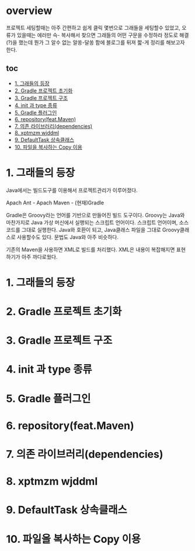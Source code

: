 # overview
프로젝트 세팅할때는 아주 간편하고 쉽게 클릭 몇번으로 그래들을 세팅할수 있었고, 
오류가 있을때는 에러만 슥- 복사해서 찾으면 그래들의 어떤 구문을 수정하라 정도로 해결(?)을 했는데
뭔가 그 알수 없는 알쏭-달쏭 함에 블로그를 뒤져 짧-게 정리를 해보고자 한다.

## toc
- [1. 그래들의 등장](#1--------)
- [2. Gradle 프로젝트 초기화](#2-gradle---------)
- [3. Gradle 프로젝트 구조](#3-gradle--------)
- [4. init 과 type 종류](#4-init---type---)
- [5. Gradle 플러그인](#5-gradle-----)
- [6. repository(feat.Maven)](#6-repository-featmaven-)
- [7. 의존 라이브러리(dependencies)](#7----------dependencies-)
- [8. xptmzm wjddml](#8-xptmzm-wjddml)
- [9. DefaultTask 상속클래스](#9-defaulttask------)
- [10. 파일을 복사하는 Copy 이용](#10----------copy---)
  
# 1. 그래들의 등장
Java에서는 빌드도구를 이용해서 프로젝트관리가 이루어졌다.

Apach Ant - Apach Maven - (현재)Gradle

Gradle은 Groovy라는 언어를 기반으로 만들어진 빌드 도구이다.
Groovy는 Java와 마찬가지로 Java 가상 머신에서 실행되는 스크립트 언어이다.
  스크립트 언어이며, 소스코드를 그대로 실행한다.
  Java와 호환이 되고, Java클래스 파일을 그대로 Groovy클래스로 사용할수도 있다.
  문법도 Java와 아주 비슷하다.

기존의 Maven을 사용하면 XML로 빌드를 처리했다. XML은 내용이 복잡해지면 표현하기가 아주 까다로웠다.

# 1. 그래들의 등장
# 2. Gradle 프로젝트 초기화
# 3. Gradle 프로젝트 구조
# 4. init 과 type 종류
# 5. Gradle 플러그인
# 6. repository(feat.Maven)
# 7. 의존 라이브러리(dependencies)
# 8. xptmzm wjddml
# 9. DefaultTask 상속클래스
# 10. 파일을 복사하는 Copy 이용

